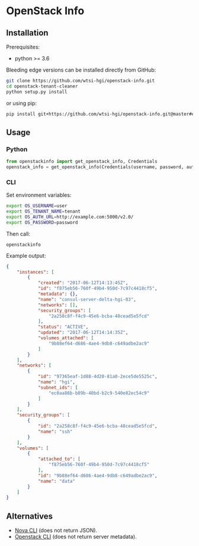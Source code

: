 # OpenStack Info

## Installation
Prerequisites:
- python >= 3.6

Bleeding edge versions can be installed directly from GitHub:
```bash
git clone https://github.com/wtsi-hgi/openstack-info.git
cd openstack-tenant-cleaner
python setup.py install
```
or using pip:
```bash
pip install git+https://github.com/wtsi-hgi/openstack-info.git@master#egg=openstackinfo
```

## Usage
### Python
```python
from openstackinfo import get_openstack_info, Credentials
openstack_info = get_openstack_info(Credentials(username, password, auth_url, tenant))
```

### CLI
Set environment variables:
```bash
export OS_USERNAME=user
export OS_TENANT_NAME=tenant
export OS_AUTH_URL=http://example.com:5000/v2.0/
export OS_PASSWORD=password
```

Then call:
```
openstackinfo
```

Example output:
```json
{
    "instances": [
        {
            "created": "2017-06-12T14:13:45Z",
            "id": "f875eb56-760f-49b4-950d-7c97c4418cf5",
            "metadata": {},
            "name": "consul-server-delta-hgi-03",
            "networks": [],
            "security_groups": [
                "2a258c8f-f4c9-45e6-bcba-48cead5e5fcd"
            ],
            "status": "ACTIVE",
            "updated": "2017-06-12T14:14:35Z",
            "volumes_attached": [
                "9b88ef64-d686-4ae4-9db8-c649adbe2ac9"
            ]
        }
    ],
    "networks": [
        {
            "id": "97365eaf-1d88-4d20-81a0-2ece5de5525c",
            "name": "hgi",
            "subnet_ids": [
                "ec0aa86b-b89b-40bd-b2c9-540e82ec54c9"
            ]
        }
    ],
    "security_groups": [
        {
            "id": "2a258c8f-f4c9-45e6-bcba-48cead5e5fcd",
            "name": "ssh"
        }
    ],
    "volumes": [
        {
            "attached_to": [
                "f875eb56-760f-49b4-950d-7c97c4418cf5"
            ],
            "id": "9b88ef64-d686-4ae4-9db8-c649adbe2ac9",
            "name": "data"
        }
    ]
}
```


## Alternatives
- [Nova CLI](https://docs.openstack.org/python-novaclient/latest/cli/nova.html) (does not return JSON).
- [Openstack CLI](https://docs.openstack.org/python-openstackclient/latest/cli/) (does not return server metadata).
